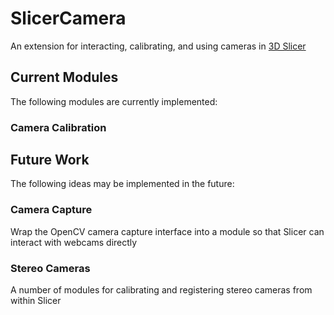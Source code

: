 # SlicerCamera
An extension for interacting, calibrating, and using cameras in [3D Slicer](https://www.github.com)

## Current Modules
The following modules are currently implemented:

### Camera Calibration


## Future Work
The following ideas may be implemented in the future:

### Camera Capture
Wrap the OpenCV camera capture interface into a module so that Slicer can interact with webcams directly

### Stereo Cameras
A number of modules for calibrating and registering stereo cameras from within Slicer

